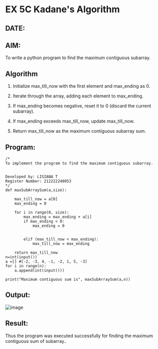 # EX 5C Kadane's Algorithm
## DATE:
## AIM:
To write a python program to find the maximum contiguous subarray.


## Algorithm
1. Initialize max_till_now with the first element and max_ending as 0.

2. Iterate through the array, adding each element to max_ending.

3. If max_ending becomes negative, reset it to 0 (discard the current subarray).

4. If max_ending exceeds max_till_now, update max_till_now.

5. Return max_till_now as the maximum contiguous subarray sum.
  

## Program:
```
/*
To implement the program to find the maximum contiguous subarray.


Developed by: LISIANA T
Register Number: 212222240053 
*/
def maxSubArraySum(a,size):
    
    max_till_now = a[0]
    max_ending = 0
    
    for i in range(0, size):
        max_ending = max_ending + a[i]
        if max_ending < 0:
            max_ending = 0
        
        
        elif (max_till_now < max_ending):
            max_till_now = max_ending
            
    return max_till_now
n=int(input())  
a =[] #[-2, -3, 4, -1, -2, 1, 5, -3]
for i in range(n):
    a.append(int(input()))
  
print("Maximum contiguous sum is", maxSubArraySum(a,n))
```

## Output:

![image](https://github.com/user-attachments/assets/9c5b80a3-0a94-43cc-8adf-9a8e3468e033)


## Result:
Thus the program was executed successfully for finding the maximum contiguous sum of subarray..

